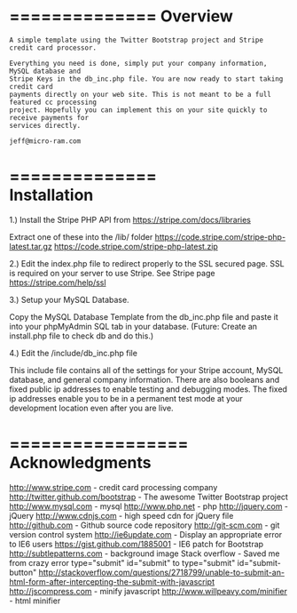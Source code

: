 ==============
   Overview
==============

	A simple template using the Twitter Bootstrap project and Stripe credit card processor.
	
	Everything you need is done, simply put your company information, MySQL database and
	Stripe Keys in the db_inc.php file. You are now ready to start taking credit card 
	payments directly on your web site. This is not meant to be a full featured cc processing
	project. Hopefully you can implement this on your site quickly to receive payments for
	services directly. 

	jeff@micro-ram.com
	
==============					
 Installation
==============

1.) Install the Stripe PHP API from https://stripe.com/docs/libraries
  
  Extract one of these into the /lib/ folder
   https://code.stripe.com/stripe-php-latest.tar.gz
   https://code.stripe.com/stripe-php-latest.zip
  

2.) Edit the index.php file to redirect properly to the SSL secured page. SSL is required on your
    server to use Stripe.
    See Stripe page https://stripe.com/help/ssl 


3.) Setup your MySQL Database. 
  
  Copy the MySQL Database Template from the db_inc.php file and paste it into your phpMyAdmin
  SQL tab in your database. (Future: Create an install.php file to check db and do this.)  


4.) Edit the /include/db_inc.php file

  This include file contains all of the settings for your Stripe account, MySQL database, and
  general company information. There are also booleans and fixed public ip addresses to enable 
  testing and debugging modes. The fixed ip addresses enable you to be in a permanent test mode
  at your development location even after you are live.


=================
 Acknowledgments
=================

http://www.stripe.com - credit card processing company
http://twitter.github.com/bootstrap - The awesome Twitter Bootstrap project
http://www.mysql.com - mysql
http://www.php.net - php
http://jquery.com  - jQuery
http://www.cdnjs.com - high speed cdn for jQuery file
http://github.com - Github source code repository
http://git-scm.com - git version control system
http://ie6update.com - Display an appropriate error to IE6 users
https://gist.github.com/1885001 - IE6 patch for Bootstrap
http://subtlepatterns.com - background image
Stack overflow - Saved me from crazy error type="submit" id="submit" to type="submit" id="submit-button"
http://stackoverflow.com/questions/2718799/unable-to-submit-an-html-form-after-intercepting-the-submit-with-javascript
http://jscompress.com - minify javascript
http://www.willpeavy.com/minifier - html minifier
